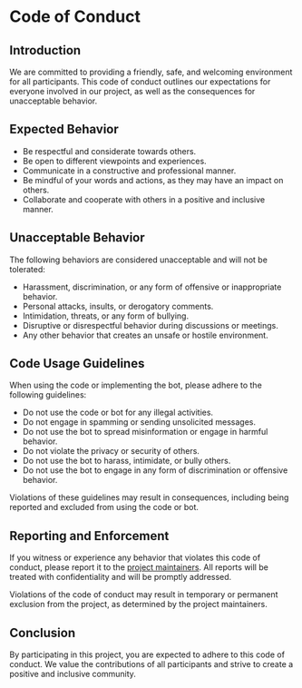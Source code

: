 # Code of Conduct

## Introduction

We are committed to providing a friendly, safe, and welcoming environment for all participants. This code of conduct outlines our expectations for everyone involved in our project, as well as the consequences for unacceptable behavior.

## Expected Behavior

- Be respectful and considerate towards others.
- Be open to different viewpoints and experiences.
- Communicate in a constructive and professional manner.
- Be mindful of your words and actions, as they may have an impact on others.
- Collaborate and cooperate with others in a positive and inclusive manner.

## Unacceptable Behavior

The following behaviors are considered unacceptable and will not be tolerated:

- Harassment, discrimination, or any form of offensive or inappropriate behavior.
- Personal attacks, insults, or derogatory comments.
- Intimidation, threats, or any form of bullying.
- Disruptive or disrespectful behavior during discussions or meetings.
- Any other behavior that creates an unsafe or hostile environment.

## Code Usage Guidelines

When using the code or implementing the bot, please adhere to the following guidelines:

- Do not use the code or bot for any illegal activities.
- Do not engage in spamming or sending unsolicited messages.
- Do not use the bot to spread misinformation or engage in harmful behavior.
- Do not violate the privacy or security of others.
- Do not use the bot to harass, intimidate, or bully others.
- Do not use the bot to engage in any form of discrimination or offensive behavior.

Violations of these guidelines may result in consequences, including being reported and excluded from using the code or bot.


## Reporting and Enforcement

If you witness or experience any behavior that violates this code of conduct, please report it to the [project maintainers](link-to-maintainers-list). All reports will be treated with confidentiality and will be promptly addressed.

Violations of the code of conduct may result in temporary or permanent exclusion from the project, as determined by the project maintainers.

## Conclusion

By participating in this project, you are expected to adhere to this code of conduct. We value the contributions of all participants and strive to create a positive and inclusive community.
